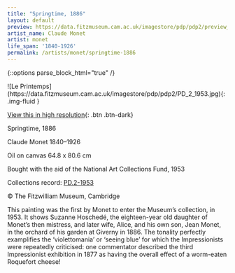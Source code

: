 ```yaml
---
title: "Springtime, 1886"
layout: default
preview: https://data.fitzmuseum.cam.ac.uk/imagestore/pdp/pdp2/preview_PD_2_1953.jpg
artist_name: Claude Monet
artist: monet
life_span: '1840-1926'
permalink: /artists/monet/springtime-1886
---
```

{::options parse_block_html="true" /}
<div class="text-center">
![Le Printemps](https://data.fitzmuseum.cam.ac.uk/imagestore/pdp/pdp2/PD_2_1953.jpg){: .img-fluid }

[View this in high resolution](https://data.fitzmuseum.cam.ac.uk/id/image/iiif/media-8008){: .btn .btn-dark}
</div>

Springtime, 1886

Claude Monet 1840–1926

Oil on canvas 64.8 x 80.6 cm

Bought with the aid of the National Art Collections Fund, 1953    

Collections record: [PD.2-1953](https://data.fitzmuseum.cam.ac.uk/id/object/2810)

© The Fitzwilliam Museum, Cambridge

This painting was the first by Monet to enter the Museum’s collection, in 1953.
It shows Suzanne Hoschedé, the eighteen-year old daughter of Monet’s then mistress, and later wife, Alice, and his own son, Jean Monet, in the orchard of his garden at Giverny in 1886.
The tonality perfectly examplifies the ‘violettomania’ or ‘seeing blue’ for which the Impressionists were repeatedly criticised: one commentator described the third Impressionist exhibition in 1877 as having the overall effect of a worm-eaten Roquefort cheese!
